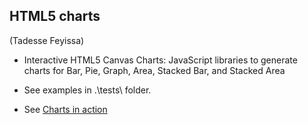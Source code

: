 HTML5 charts
-------------
(Tadesse Feyissa)

- Interactive HTML5 Canvas Charts: JavaScript libraries to generate charts for Bar, Pie, Graph, Area, Stacked Bar, and Stacked Area

- See examples in .\tests\ folder. 

- See [Charts in action](http://tadessetdk.github.io/charts/charts.html)
